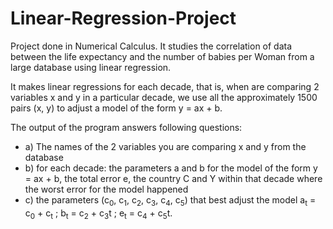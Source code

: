 # Linear-Regression-Project
Project done in Numerical Calculus. It studies the correlation of data between the life expectancy and the number of babies per Woman from a large database using linear regression.

It makes linear regressions for each decade, that is, when are comparing 2 variables x and
y in a particular decade, we use all the approximately 1500 pairs (x, y) to adjust a model of
the form y = ax + b.


The output of the program answers following questions:</br>
* a) The names of the 2 variables you are comparing x and y from the database
* b) for each decade: the parameters a and b for the model of the form y = ax + b, the total error
e, the country C and Y within that decade where the worst error for the model happened
* c) the parameters (c<sub>0</sub>, c<sub>1</sub>, c<sub>2</sub>, c<sub>3</sub>, c<sub>4</sub>, c<sub>5</sub>) that best adjust the model
a<sub>t</sub> = c<sub>0</sub> + c<sub>t</sub> ; b<sub>t</sub> = c<sub>2</sub> + c<sub>3</sub>t ; e<sub>t</sub> = c<sub>4</sub> + c<sub>5</sub>t.
